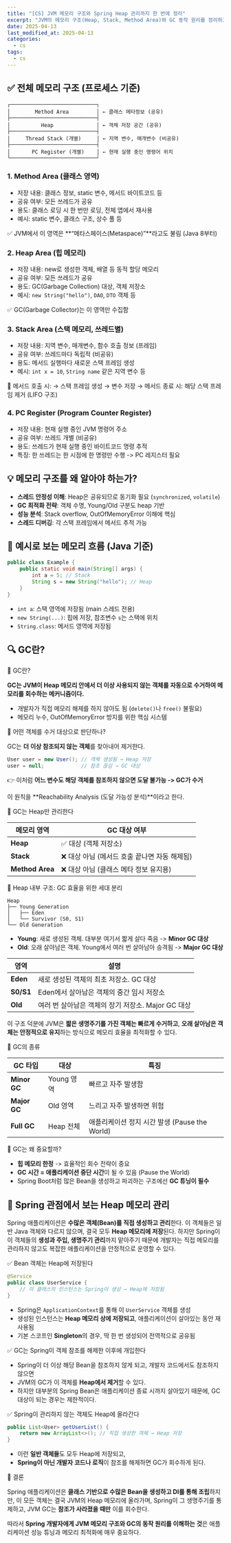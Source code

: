 ```yaml
---
title: "[CS] JVM 메모리 구조와 Spring Heap 관리까지 한 번에 정리"
excerpt: "JVM의 메모리 구조(Heap, Stack, Method Area)와 GC 동작 원리를 정리하고, Spring Bean이 Heap에서 어떻게 관리되는지까지 연결해 설명합니다. Java 메모리 최적화와 성능 이해를 위한 핵심 내용을 담았습니다."
date: 2025-04-13
last_modified_at: 2025-04-13
categories:
  - cs
tags:
  - cs
---
```


## ✅ 전체 메모리 구조 (프로세스 기준)

```text
┌────────────────────────────┐
│        Method Area         │ ← 클래스 메타정보 (공유)
├────────────────────────────┤
│          Heap              │ ← 객체 저장 공간 (공유)
├────────────────────────────┤
│     Thread Stack (개별)     │ ← 지역 변수, 매개변수 (비공유)
├────────────────────────────┤
│       PC Register (개별)    │ ← 현재 실행 중인 명령어 위치
└────────────────────────────┘
```

### 1. Method Area (클래스 영역)

* 저장 내용: 클래스 정보, static 변수, 메서드 바이트코드 등
* 공유 여부: 모든 쓰레드가 공유
* 용도: 클래스 로딩 시 한 번만 로딩, 전체 앱에서 재사용
* 예시: static 변수, 클래스 구조, 상수 풀 등

✅ JVM에서 이 영역은 **“메타스페이스(Metaspace)”**라고도 불림 (Java 8부터)

### 2. Heap Area (힙 메모리)

* 저장 내용: new로 생성한 객체, 배열 등 동적 할당 메모리
* 공유 여부: 모든 쓰레드가 공유
* 용도: GC(Garbage Collection) 대상, 객체 저장소
* 예시: `new String("hello")`, `DAO`, `DTO` 객체 등

✅ GC(Garbage Collector)는 이 영역만 수집함

### 3. Stack Area (스택 메모리, 쓰레드별)

* 저장 내용: 지역 변수, 매개변수, 함수 호출 정보 (프레임)
* 공유 여부: 쓰레드마다 독립적 (비공유)
* 용도: 메서드 실행마다 새로운 스택 프레임 생성
* 예시: `int x = 10`, `String name` 같은 지역 변수 등

📌 메서드 호출 시:
→ 스택 프레임 생성 → 변수 저장
→ 메서드 종료 시: 해당 스택 프레임 제거 (LIFO 구조)

### 4. PC Register (Program Counter Register)

* 저장 내용: 현재 실행 중인 JVM 명령어 주소
* 공유 여부: 쓰레드 개별 (비공유)
* 용도: 쓰레드가 현재 실행 중인 바이트코드 명령 추적
* 특징: 한 쓰레드는 한 시점에 한 명령만 수행 -> PC 레지스터 필요

## 💡 메모리 구조를 왜 알아야 하는가?

* **스레드 안정성 이해**: Heap은 공유되므로 동기화 필요 (`synchronized`, `volatile`)
* **GC 최적화 전략**: 객체 수명, Young/Old 구분도 heap 기반
* **성능 분석**: Stack overflow, OutOfMemoryError 이해에 핵심
* **스레드 디버깅**: 각 스택 프레임에서 메서드 추적 가능

## 📌 예시로 보는 메모리 흐름 (Java 기준)

```java
public class Example {
    public static void main(String[] args) {
        int a = 5; // Stack
        String s = new String("hello"); // Heap
    }
}
```

* `int a`: 스택 영역에 저장됨 (main 스레드 전용)
* `new String(...)`: 힙에 저장, 참조변수 `s`는 스택에 위치
* `String.class`: 메서드 영역에 저장됨

## 🔍 GC란?

🔸 GC란?

**GC는 JVM이 Heap 메모리 안에서 더 이상 사용되지 않는 객체를 자동으로 수거하여 메모리를 회수하는 메커니즘이다.**

* 개발자가 직접 메모리 해제를 하지 않아도 됨 (`delete()`나 `free()` 불필요)
* 메모리 누수, OutOfMemoryError 방지를 위한 핵심 시스템

🔸 어떤 객체를 수거 대상으로 판단하나?

GC는 **더 이상 참조되지 않는 객체**를 찾아내어 제거한다.

```java
User user = new User(); // 객체 생성됨 → Heap 저장
user = null;            // 참조 끊김 → GC 대상
```

👉 이처럼 **어느 변수도 해당 객체를 참조하지 않으면 도달 불가능 -> GC가 수거**

이 원칙을 **Reachability Analysis (도달 가능성 분석)**이라고 한다.

🔸 GC는 Heap만 관리한다

| 메모리 영역     | GC 대상 여부                                   |
|----------------|------------------------------------------------|
| **Heap**       | ✅ 대상 (객체 저장소)                           |
| **Stack**      | ❌ 대상 아님 (메서드 호출 끝나면 자동 해제됨)   |
| **Method Area**| ❌ 대상 아님 (클래스 메타 정보 유지용)          |

🔸 Heap 내부 구조: GC 효율을 위한 세대 분리

```text
Heap
├── Young Generation
│   ├── Eden
│   └── Survivor (S0, S1)
└── Old Generation
```

* **Young**: 새로 생성된 객체. 대부분 여기서 짧게 살다 죽음 -> **Minor GC 대상**
* **Old**: 오래 살아남은 객체. Young에서 여러 번 살아남아 승격됨 -> **Major GC 대상**

| 영역    | 설명                                                        |
|---------|-------------------------------------------------------------|
| **Eden** | 새로 생성된 객체의 최초 저장소. GC 대상                     |
| **S0/S1**| Eden에서 살아남은 객체의 중간 임시 저장소                   |
| **Old**  | 여러 번 살아남은 객체의 장기 저장소. Major GC 대상          |

이 구조 덕분에 JVM은 **짧은 생명주기를 가진 객체는 빠르게 수거하고**, **오래 살아남은 객체는 안정적으로 유지**하는 방식으로 메모리 효율을 최적화할 수 있다.

🔸 GC의 종류

| GC 타입     | 대상       | 특징                                             |
|-------------|------------|--------------------------------------------------|
| **Minor GC**| Young 영역 | 빠르고 자주 발생함                              |
| **Major GC**| Old 영역   | 느리고 자주 발생하면 위험                       |
| **Full GC** | Heap 전체  | 애플리케이션 정지 시간 발생 (Pause the World)   |

🔸 GC는 왜 중요할까?

* **힙 메모리 한정** -> 효율적인 회수 전략이 중요
* **GC 시간 = 애플리케이션 중단 시간**이 될 수 있음 (Pause the World)
* Spring Boot처럼 많은 Bean을 생성하고 파괴하는 구조에선 **GC 튜닝이 필수**

## 🚀 Spring 관점에서 보는 Heap 메모리 관리

Spring 애플리케이션은 **수많은 객체(Bean)를 직접 생성하고 관리**한다. 이 객체들은 일반 Java 객체와 다르지 않으며, 결국 모두 **Heap 메모리에 저장**된다. 하지만 Spring이 이 객체들의 **생성과 주입, 생명주기 관리**까지 맡아주기 때문에 개발자는 직접 메모리를 관리하지 않고도 복잡한 애플리케이션을 안정적으로 운영할 수 있다.

✅ Bean 객체는 Heap에 저장된다

```java
@Service
public class UserService {
    // 이 클래스의 인스턴스는 Spring이 생성 → Heap에 저장됨
}
```

* Spring은 `ApplicationContext`를 통해 이 `UserService` 객체를 생성
* 생성된 인스턴스는 **Heap 메모리 상에 저장되고**, 애플리케이션이 살아있는 동안 재사용됨
* 기본 스코프인 **Singleton**의 경우, 딱 한 번 생성되어 전역적으로 공유됨

✅ GC는 Spring이 객체 참조를 해제한 이후에 개입한다

* Spring이 더 이상 해당 Bean을 참조하지 않게 되고, 개발자 코드에서도 참조하지 않으면
* JVM의 GC가 이 객체를 **Heap에서 제거**할 수 있다.
* 하지만 대부분의 Spring Bean은 애플리케이션 종료 시까지 살아있기 때문에, GC 대상이 되는 경우는 제한적이다.

✅ Spring이 관리하지 않는 객체도 Heap에 올라간다

```java
public List<User> getUserList() {
    return new ArrayList<>(); // 직접 생성한 객체 → Heap 저장
}
```

* 이런 **일반 객체들**도 모두 Heap에 저장되고,
* **Spring이 아닌 개발자 코드나 로직**이 참조를 해제하면 GC가 회수하게 된다.

🧠 결론

Spring 애플리케이션은 **클래스 기반으로 수많은 Bean을 생성하고 DI를 통해 조립**하지만, 이 모든 객체는 결국 JVM의 Heap 메모리에 올라가며, Spring이 그 생명주기를 통제하고, JVM GC는 **참조가 사라졌을 때만** 이를 회수한다.

따라서 **Spring 개발자에게 JVM 메모리 구조와 GC의 동작 원리를 이해하는 것**은 애플리케이션 성능 튜닝과 메모리 최적화에 매우 중요하다.
